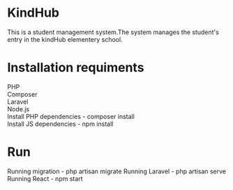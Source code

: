 # KindHub
This is a student management system.The system manages the student's entry in the kindHub elementery school.

# Installation requiments
PHP                                                                                                                             
Composer  
Laravel  
Node.js  
Install PHP dependencies - composer install  
Install JS dependencies  - npm install  

# Run
Running migration - php artisan migrate
Running Laravel - php artisan serve  
Running React   - npm start  


